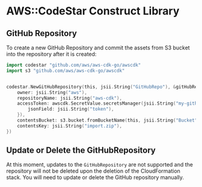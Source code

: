 # AWS::CodeStar Construct Library

## GitHub Repository

To create a new GitHub Repository and commit the assets from S3 bucket into the repository after it is created:

```go
import codestar "github.com/aws/aws-cdk-go/awscdk"
import s3 "github.com/aws/aws-cdk-go/awscdk"


codestar.NewGitHubRepository(this, jsii.String("GitHubRepo"), &gitHubRepositoryProps{
	owner: jsii.String("aws"),
	repositoryName: jsii.String("aws-cdk"),
	accessToken: awscdk.SecretValue.secretsManager(jsii.String("my-github-token"), &secretsManagerSecretOptions{
		jsonField: jsii.String("token"),
	}),
	contentsBucket: s3.bucket.fromBucketName(this, jsii.String("Bucket"), jsii.String("bucket-name")),
	contentsKey: jsii.String("import.zip"),
})
```

## Update or Delete the GitHubRepository

At this moment, updates to the `GitHubRepository` are not supported and the repository will not be deleted upon the deletion of the CloudFormation stack. You will need to update or delete the GitHub repository manually.
